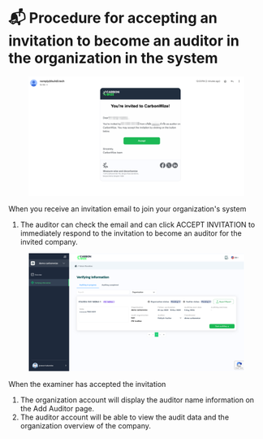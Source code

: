 # 📬 Procedure for accepting an invitation to become an auditor in the organization in the system

<figure><img src="../.gitbook/assets/image (14).png" alt=""><figcaption></figcaption></figure>

When you receive an invitation email to join your organization's system

1. The auditor can check the email and can click ACCEPT INVITATION to immediately respond to the invitation to become an auditor for the invited company.

<figure><img src="../.gitbook/assets/image (188).png" alt=""><figcaption></figcaption></figure>

When the examiner has accepted the invitation

1. ﻿﻿﻿The organization account will display the auditor name information on the Add Auditor page.
2. ﻿﻿﻿The auditor account will be able to view the audit data and the organization overview of the company.
